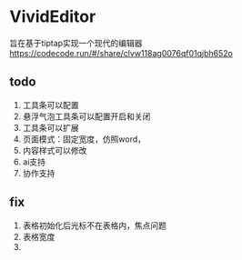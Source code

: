 # VividEditor

旨在基于tiptap实现一个现代的编辑器
https://codecode.run/#/share/clvw118ag0076qf01qjbh652o

## todo
1. 工具条可以配置
2. 悬浮气泡工具条可以配置开启和关闭
3. 工具条可以扩展
4. 页面模式：固定宽度，仿照word，
5. 内容样式可以修改
6. ai支持
7. 协作支持

## fix
1. 表格初始化后光标不在表格内，焦点问题
2. 表格宽度
3. 
